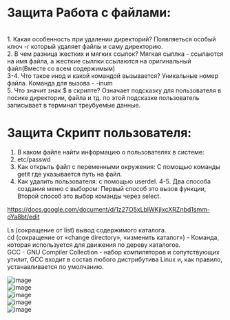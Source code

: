# Защита Работа с файлами:
<br>1. Какая особенность при удалении директорий?
Появляеться особый ключ -r который удаляет файлы и саму директорию.
<br>2. В чем разница жестких и мягких ссылок?
Мягкая сыллка - ссылаются  на имя файла, а жесткие сыллки ссылаются на оригинальный файл(Вместе со всем содержимым)
<br>3-4. Что такое инод и какой командой вызывается?
Уникальные номер файла. Команда для вызова - -inum
<br>5. Что значит знак $ в скрипте?
Означает подсказку для пользователя в посике директории, файла и тд. по этой подсказке пользователь записывает в терминал треубуемые данные.
# Защита Скрипт пользователя:
1. В каком файле найти информацию о пользователях в системе: 
2. etc/passwd
3. Как открыть файл с переменными окружения:
С помощью команды getit где указывается путь на файл.
4. Как удалить пользователя: 
с помощью userdel.
4-5. Два способа создания меню с выбором: 
Первый способ это вызов функции, Второй способ это выбор команды через select.

https://docs.google.com/document/d/1z27O5xLblWKjIxcXRZnbd1smm-oYa8bt/edit

Ls (сокращение от list) вывод содержимого каталога.<br> 
cd (сокращение от «change directory», «изменить каталог») - Команда, которая используется для движения по дереву каталогов. <br>
GCC - GNU Compiler Collection - набор компиляторов и сопутствующих утилит, GCC входит в состав любого дистрибутива Linux и, как правило, устанавливается по умолчанию.

![image](https://user-images.githubusercontent.com/40539112/149882870-e9468ded-bb9f-49df-b7f5-310ad61f8e2d.png)<br>
![image](https://user-images.githubusercontent.com/40539112/151750737-d95221d7-dba0-410d-821b-d3979c74b180.png)<br>
![image](https://user-images.githubusercontent.com/40539112/151750759-3712ee04-a587-4498-a32c-074c7ab890f9.png)<br>
![image](https://user-images.githubusercontent.com/40539112/151750768-70a252af-7815-41da-b098-d2cd12af44b2.png)<br>
![image](https://user-images.githubusercontent.com/40539112/151750781-ce4dbc8e-3af7-44b9-be32-c15929fc12ab.png)<br>


